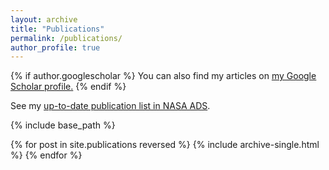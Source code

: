 ```yaml
---
layout: archive
title: "Publications"
permalink: /publications/
author_profile: true
---
```


{% if author.googlescholar %}
  You can also find my articles on <u><a href="{{author.googlescholar}}">my Google Scholar profile</a>.</u>
{% endif %}

See my [up-to-date publication list in NASA ADS](https://ui.adsabs.harvard.edu/search/q=%20author%3A%22susobhanan%2C%20abhimanyu%22&sort=date%20desc%2C%20bibcode%20desc&p_=0).

{% include base_path %}

{% for post in site.publications reversed %}
  {% include archive-single.html %}
{% endfor %}
